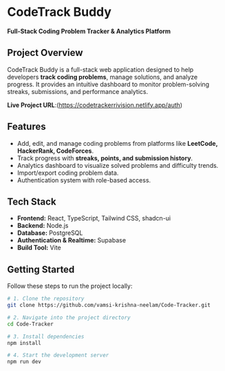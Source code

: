 # CodeTrack Buddy

**Full-Stack Coding Problem Tracker & Analytics Platform**

## Project Overview

CodeTrack Buddy is a full-stack web application designed to help developers **track coding problems**, manage solutions, and analyze progress. It provides an intuitive dashboard to monitor problem-solving streaks, submissions, and performance analytics.

**Live Project URL**:(https://codetrackerrivision.netlify.app/auth)

## Features

- Add, edit, and manage coding problems from platforms like **LeetCode, HackerRank, CodeForces**.
- Track progress with **streaks, points, and submission history**.
- Analytics dashboard to visualize solved problems and difficulty trends.
- Import/export coding problem data.
- Authentication system with role-based access.

## Tech Stack

- **Frontend:** React, TypeScript, Tailwind CSS, shadcn-ui  
- **Backend:** Node.js  
- **Database:** PostgreSQL  
- **Authentication & Realtime:** Supabase  
- **Build Tool:** Vite  

## Getting Started

Follow these steps to run the project locally:

```bash
# 1. Clone the repository
git clone https://github.com/vamsi-krishna-neelam/Code-Tracker.git

# 2. Navigate into the project directory
cd Code-Tracker

# 3. Install dependencies
npm install

# 4. Start the development server
npm run dev
